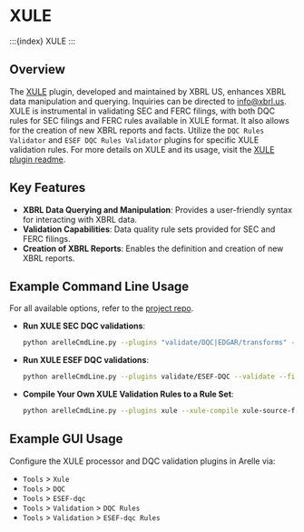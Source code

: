 # XULE

:::{index} XULE
:::

## Overview

The [XULE][github] plugin, developed and maintained by XBRL US, enhances XBRL data manipulation and querying. Inquiries
can be directed to [info@xbrl.us][xbrl-us-email]. XULE is instrumental in validating SEC and FERC filings, with both DQC
rules for SEC filings and FERC rules available in XULE format. It also allows for the creation of new XBRL reports and
facts. Utilize the `DQC Rules Validator` and `ESEF DQC Rules Validator` plugins for specific XULE validation rules. For
more details on XULE and its usage, visit the [XULE plugin readme][readme].

## Key Features

- **XBRL Data Querying and Manipulation**: Provides a user-friendly syntax for interacting with XBRL data.
- **Validation Capabilities**: Data quality rule sets provided for SEC and FERC filings.
- **Creation of XBRL Reports**: Enables the definition and creation of new XBRL reports.

## Example Command Line Usage

For all available options, refer to the [project repo](https://github.com/xbrlus/xule).

- **Run XULE SEC DQC validations**:

  ```bash
  python arelleCmdLine.py --plugins "validate/DQC|EDGAR/transforms" --validate --file filing-documents.zip
  ```

- **Run XULE ESEF DQC validations**:

  ```bash
  python arelleCmdLine.py --plugins validate/ESEF-DQC --validate --file filing-documents.zip
  ```

- **Compile Your Own XULE Validation Rules to a Rule Set**:

  ```bash
  python arelleCmdLine.py --plugins xule --xule-compile xule-source-files/v1 --xule-rule-set xule-rule-set-v1.zip
  ```

## Example GUI Usage

Configure the XULE processor and DQC validation plugins in Arelle via:

- `Tools` > `Xule`
- `Tools` > `DQC`
- `Tools` > `ESEF-dqc`
- `Tools` > `Validation` > `DQC Rules`
- `Tools` > `Validation` > `ESEF-dqc Rules`

[github]: https://github.com/xbrlus/xule
[readme]: https://github.com/xbrlus/xule/blob/main/plugin/xule/README.md
[xbrl-us-email]: mailto:info@xbrl.us
